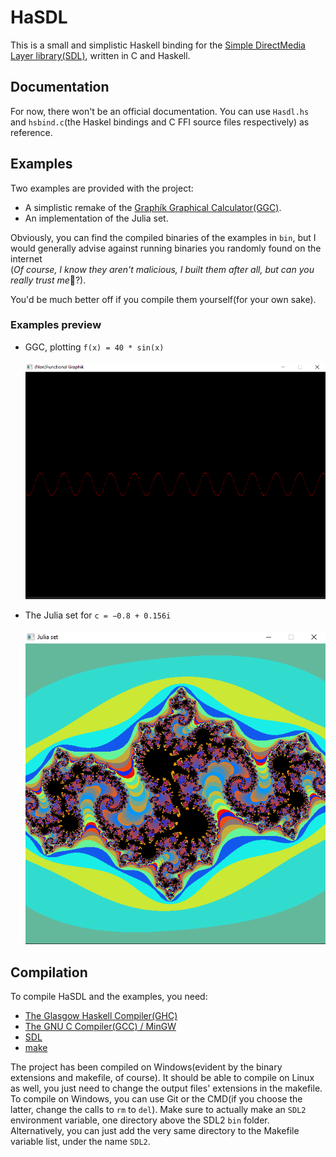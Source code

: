 # HaSDL
This is a small and simplistic Haskell binding for the [Simple DirectMedia Layer library(SDL)](https://www.libsdl.org/), 
written in C and Haskell.

## Documentation
For now, there won't be an official documentation. You can use `Hasdl.hs` and `hsbind.c`(the Haskel bindings and C FFI source files respectively)
as reference.

## Examples
Two examples are provided with the project:
- A simplistic remake of the [Graphík Graphical Calculator(GGC)](https://github.com/generot/graphik-compiler-and-utilities).
- An implementation of the Julia set.

Obviously, you can find the compiled binaries of the examples in `bin`, but I would generally 
advise against running binaries you randomly found on the internet<br>
(*Of course, I know they aren't malicious, I built them after all, but can you really trust me*🤔?).


You'd be much better off if you compile them yourself(for your own sake).

### Examples preview
- GGC, plotting `f(x) = 40 * sin(x)`
<br><br>
![GGC](./img/ggc_sin.png)

- The Julia set for `c = −0.8 + 0.156i`
<br><br>
![Julia](./img/jset.png)

## Compilation
To compile HaSDL and the examples, you need:
- [The Glasgow Haskell Compiler(GHC)](https://www.haskell.org/ghc/)
- [The GNU C Compiler(GCC) / MinGW](https://gcc.gnu.org/)
- [SDL](https://www.libsdl.org/download-2.0.php)
- [make](https://www.gnu.org/software/make/)

The project has been compiled on Windows(evident by the binary extensions and makefile, of course). It should be able to compile on Linux as well, you just need to change the output files' extensions in the makefile. To compile on Windows, you can use Git or the CMD(if you choose the latter, change the calls to `rm` to `del`). Make sure to actually make an `SDL2` environment variable, one directory above the SDL2 `bin` folder. Alternatively, you can just add the very same directory to the Makefile variable list, under the name `SDL2`.
